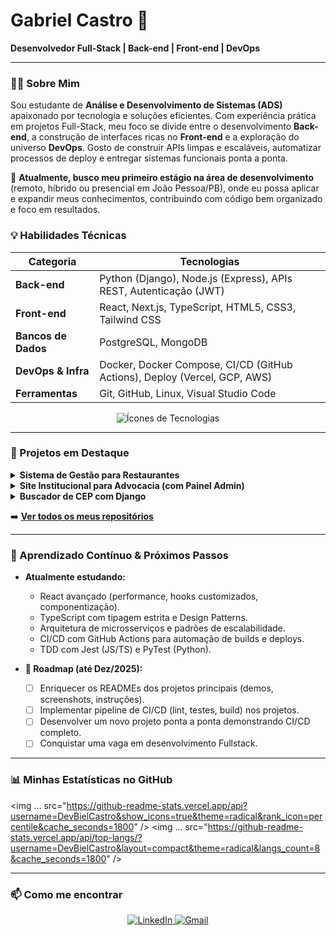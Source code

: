 # Gabriel Castro 👋

**Desenvolvedor Full-Stack | Back-end | Front-end | DevOps**

---

### 👨‍💻 Sobre Mim

Sou estudante de **Análise e Desenvolvimento de Sistemas (ADS)** apaixonado por tecnologia e soluções eficientes. Com experiência prática em projetos Full-Stack, meu foco se divide entre o desenvolvimento **Back-end**, a construção de interfaces ricas no **Front-end** e a exploração do universo **DevOps**. Gosto de construir APIs limpas e escaláveis, automatizar processos de deploy e entregar sistemas funcionais ponta a ponta.

🚀 **Atualmente, busco meu primeiro estágio na área de desenvolvimento** (remoto, híbrido ou presencial em João Pessoa/PB), onde eu possa aplicar e expandir meus conhecimentos, contribuindo com código bem organizado e foco em resultados.

### 💡 Habilidades Técnicas

| Categoria | Tecnologias |
|-----------|--------------------------------------------------------------------------------|
| **Back-end** | Python (Django), Node.js (Express), APIs REST, Autenticação (JWT) |
| **Front-end** | React, Next.js, TypeScript, HTML5, CSS3, Tailwind CSS |
| **Bancos de Dados**| PostgreSQL, MongoDB |
| **DevOps & Infra**| Docker, Docker Compose, CI/CD (GitHub Actions), Deploy (Vercel, GCP, AWS) |
| **Ferramentas** | Git, GitHub, Linux, Visual Studio Code |

<p align="center">
  <img src="https://skillicons.dev/icons?i=python,django,nodejs,express,postgres,mongodb,react,ts,tailwind,docker,git,github,linux,gcp,vercel,aws&perline=8&theme=dark" alt="Ícones de Tecnologias" />
</p>

---

### 📁 Projetos em Destaque

<details>
<summary><strong>Sistema de Gestão para Restaurantes</strong></summary>

> Sistema completo para gestão de restaurantes, incluindo cardápio digital, gerenciamento de produtos, categorias, pedidos e autenticação de usuários.

- **Stack:** Node.js, Express, PostgreSQL, Next.js, Tailwind CSS, TypeScript, Docker.
- **Destaques:** API organizada em camadas (routes/controllers/services), painel administrativo funcional e integração completa entre front-end e back-end.
- **[🔗 Repositório no GitHub](https://github.com/DevBielCastro/SEU-REPOSITORIO-AQUI)**

</details>

<details>
<summary><strong>Site Institucional para Advocacia (com Painel Admin)</strong></summary>

> Landing page e sistema de gerenciamento de conteúdo para um escritório de advocacia, permitindo a publicação e gestão de artigos.

- **Stack:** Node.js, Express, PostgreSQL, JWT, EJS, Tailwind CSS.
- **Destaques:** Autenticação segura com JWT, painel administrativo para gestão de posts e estrutura de back-end modular e organizada.
- **[🔗 Repositório no GitHub](https://github.com/DevBielCastro/SEU-REPOSITORIO-AQUI)**

</details>

<details>
<summary><strong>Buscador de CEP com Django</strong></summary>

> Aplicação simples que consome uma API externa (ViaCEP) para buscar e exibir informações de endereço a partir de um CEP.

- **Stack:** Python, Django, Docker.
- **Destaques:** Integração com API externa, tratamento de erros e ambiente totalmente containerizado com Docker.
- **[🔗 Repositório no GitHub](https://github.com/DevBielCastro/SEU-REPOSITORIO-AQUI)**

</details>

➡️ **[Ver todos os meus repositórios](https://github.com/DevBielCastro?tab=repositories)**

---

### 🌱 Aprendizado Contínuo & Próximos Passos

-   **Atualmente estudando:**
    -   React avançado (performance, hooks customizados, componentização).
    -   TypeScript com tipagem estrita e Design Patterns.
    -   Arquitetura de microsserviços e padrões de escalabilidade.
    -   CI/CD com GitHub Actions para automação de builds e deploys.
    -   TDD com Jest (JS/TS) e PyTest (Python).

-   **🎯 Roadmap (até Dez/2025):**
    -   [ ] Enriquecer os READMEs dos projetos principais (demos, screenshots, instruções).
    -   [ ] Implementar pipeline de CI/CD (lint, testes, build) nos projetos.
    -   [ ] Desenvolver um novo projeto ponta a ponta demonstrando CI/CD completo.
    -   [ ] Conquistar uma vaga em desenvolvimento Fullstack.

---

### 📊 Minhas Estatísticas no GitHub

<img ... src="https://github-readme-stats.vercel.app/api?username=DevBielCastro&show_icons=true&theme=radical&rank_icon=percentile&cache_seconds=1800" />
<img ... src="https://github-readme-stats.vercel.app/api/top-langs/?username=DevBielCastro&layout=compact&theme=radical&langs_count=8&cache_seconds=1800" />

---

### 📫 Como me encontrar

<p align="center">
  <a href="https://www.linkedin.com/in/gabriel-castro-9a9745209/" target="_blank">
    <img src="https://img.shields.io/badge/LinkedIn-0A66C2?style=for-the-badge&logo=linkedin&logoColor=white" alt="LinkedIn"/>
  </a>
  <a href="mailto:gabriel.castrogt10@gmail.com" target="_blank">
    <img src="https://img.shields.io/badge/Gmail-D14836?style=for-the-badge&logo=gmail&logoColor=white" alt="Gmail"/>
  </a>
</p>
